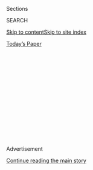 <div id="app">

<div>

<div>

<div>

<div class="NYTAppHideMasthead css-1q2w90k e1suatyy0">

<div class="section css-ui9rw0 e1suatyy2">

<div class="css-eph4ug er09x8g0">

<div class="css-6n7j50">

</div>

<span class="css-1dv1kvn">Sections</span>

<div class="css-10488qs">

<span class="css-1dv1kvn">SEARCH</span>

</div>

[Skip to content](#site-content)[Skip to site index](#site-index)

</div>

<div class="css-10698na e1huz5gh0">

</div>

</div>

<div id="masthead-bar-one" class="section hasLinks css-15hmgas e1csuq9d3">

<div class="css-uqyvli e1csuq9d0">

</div>

<div class="css-1uqjmks e1csuq9d1">

</div>

<div class="css-9e9ivx">

[](https://myaccount.nytimes.com/auth/login?response_type=cookie&client_id=vi)

</div>

<div class="css-1bvtpon e1csuq9d2">

[Today’s Paper](https://www.nytimes.com/section/todayspaper)

</div>

</div>

</div>

</div>

<div data-aria-hidden="false">

<div id="site-content" role="main">

<div>

<div class="css-1aor85t" style="opacity:0.000000001;z-index:-1;visibility:hidden">

<div class="css-1hqnpie">

<div class="css-epjblv">

<span class="css-17xtcya">[Opinion](/section/opinion)</span><span class="css-x15j1o">|</span><span class="css-fwqvlz">I
Shouldn’t Be Forced to Give Birth to a Baby Who Won’t Live</span>

</div>

<div class="css-k008qs">

<div class="css-1iwv8en">

<span class="css-18z7m18"></span>

<div>

</div>

</div>

<span class="css-1n6z4y">https://nyti.ms/32gVdjc</span>

<div class="css-1705lsu">

<div class="css-4xjgmj">

<div class="css-4skfbu" role="toolbar" data-aria-label="Social Media Share buttons, Save button, and Comments Panel with current comment count" data-testid="share-tools">

  - 
  - 
  - 
  - 
    
    <div class="css-6n7j50">
    
    </div>

  - 
  - 

</div>

</div>

</div>

</div>

</div>

</div>

<div id="NYT_TOP_BANNER_REGION" class="css-13pd83m">

</div>

<div id="top-wrapper" class="css-1sy8kpn">

<div id="top-slug" class="css-l9onyx">

Advertisement

</div>

[Continue reading the main story](#after-top)

<div class="ad top-wrapper" style="text-align:center;height:100%;display:block;min-height:250px">

<div id="top" class="place-ad" data-position="top" data-size-key="top">

</div>

</div>

<div id="after-top">

</div>

</div>

<div>

<div class="css-v5btjw etb61u70">

<div class="css-v05ibm etb61u71">

[Opinion](/section/opinion)

</div>

</div>

<div id="sponsor-wrapper" class="css-1hyfx7x">

<div id="sponsor-slug" class="css-19vbshk">

Supported by

</div>

[Continue reading the main story](#after-sponsor)

<div id="sponsor" class="ad sponsor-wrapper" style="text-align:center;height:100%;display:block">

</div>

<div id="after-sponsor">

</div>

</div>

<div class="css-186x18t">

</div>

<div class="css-1vkm6nb ehdk2mb0">

# I Shouldn’t Be Forced to Give Birth to a Baby Who Won’t Live

</div>

Our baby had a fatal birth defect. My federal health insurance plan
refused to cover the abortion.

<div class="css-18e8msd">

<div class="css-vp77d3 epjyd6m0">

<div class="css-1baulvz">

By <span class="css-1baulvz last-byline" itemprop="name">Sarah E.
Levin</span>

<div class="css-8atqhb">

Ms. Levin is a federal employee in Pennsylvania.

</div>

</div>

</div>

  - July 3, 2019

  - 
    
    <div class="css-4xjgmj">
    
    <div class="css-d8bdto" role="toolbar" data-aria-label="Social Media Share buttons, Save button, and Comments Panel with current comment count" data-testid="share-tools">
    
      - 
      - 
      - 
      - 
        
        <div class="css-6n7j50">
        
        </div>
    
      - 
      - 
    
    </div>
    
    </div>

</div>

<div class="css-79elbk" data-testid="photoviewer-wrapper">

<div class="css-z3e15g" data-testid="photoviewer-wrapper-hidden">

</div>

<div class="css-1a48zt4 ehw59r15" data-testid="photoviewer-children">

![<span class="css-cnj6d5 e1z0qqy90" itemprop="copyrightHolder"><span class="css-1ly73wi e1tej78p0">Credit...</span><span><span>Illustration
by Jeffrey Henson Scales, photograph by Kieferpix/iStock, via Getty
Images
Plus</span></span></span>](https://static01.nyt.com/images/2019/07/02/opinion/02Levin/02Levin-articleLarge.jpg?quality=75&auto=webp&disable=upscale)

</div>

</div>

</div>

<div class="section meteredContent css-1r7ky0e" name="articleBody" itemprop="articleBody">

<div class="css-1fanzo5 StoryBodyCompanionColumn">

<div class="css-53u6y8">

When I was 20 weeks pregnant, I and my husband learned during a routine
ultrasound that our baby had not developed a major portion of her brain
and never would. The condition, anencephaly, a type of neural tube
defect that also stunts the growth of the skull, is terminal. If carried
to term, our baby would be very unlikely to survive for more than a few
hours.

One in 1,000 fetuses have this condition. We had no warning signs. No
indications. No idea this was coming. This was a baby we had planned
for. Just three weeks earlier we had told our 5-year-old daughter that
she would soon have a baby sister. We returned home from the hospital
that day and had to tell her that her sister was not coming any more. It
was the first time she saw me sobbing, unable to speak.

We made the decision to terminate the pregnancy immediately. Then came
the roadblocks.

I am a federal worker, and the Hyde Amendment, passed by Congress in
1976, barred my health insurance company from covering my abortion, just
as it does for the millions of other women who are federal employees and
for the millions of women who are federal Medicaid recipients. The
amendment allows abortion coverage only if the pregnancy will endanger a
woman’s life or is the result of rape or incest. Some states use their
own funds to cover abortions that don’t fall within those bounds.
Pennsylvania, where I live, is not one of them.

I’m lucky to be a federal employee in some respects. I benefited from
regular prenatal care that was entirely covered by my insurer. I
benefited all the way until I needed to have an abortion, when my health
care coverage disappeared — at the time I needed it most.

</div>

</div>

<div class="css-1fanzo5 StoryBodyCompanionColumn">

<div class="css-53u6y8">

Because I was in my second trimester, my abortion this past June cost
$2,500 up front, not including anesthesia and pathology testing;
anesthesia, alone, usually costs an additional $1,100. If I were unable
to afford the upfront costs, as would be the case for many Medicaid
recipients, I would have had to carry my pregnancy to term.

Lost in the conversation about forcing women to carry to term is any
acknowledgment of the mental toll it can have, especially on those of us
whose baby is likely to be stillborn, as about 75 percent of those with
anencephaly are, or to die shortly after birth.

What about my husband, who would also miss work, share in our trauma,
and require his own mental health care to work through his pain?

And then there is my 5-year-old daughter, who would have to bear my
grief while watching my pregnant stomach swell for another 20 weeks, and
know that a baby is coming, but not one who would ever be able to be a
sister to her.

I was fortunate enough, despite the financial burden, to still have a
choice. Some states have recently passed laws banning abortions.

</div>

</div>

<div class="css-1fanzo5 StoryBodyCompanionColumn">

<div class="css-53u6y8">

Still, the decision to terminate didn’t lead to the fast abortion I had
hoped for. First, I had to sit through the state-mandated counseling as
laid out in Pennsylvania’s Abortion Control Act, which is designed to
dissuade me from having an abortion. The law also [requires a 24-hour
waiting
period](https://www.plannedparenthood.org/planned-parenthood-southeastern-pennsylvania/patients/pa-abortion-control-act)
after “counseling” before the two-day procedure could begin. My hospital
provided counseling only on Mondays at 4 p.m., so I had to wait a week.
That’s a week in which I felt my baby kick constantly, a week in which
my family began to mourn a loss that I hadn’t even begun to grieve for,
because how could I when she was still growing inside of me?

Waiting one week for the procedure was cruel. Waiting 20 more weeks
would have been intolerable.

This abortion wasn’t a choice. It was an urgent medical necessity.

Unfortunately, the courts have sided with the government when the
amendment has been challenged. In 2002, a federal worker who also had a
baby with anencephaly sued the government for its refusal to pay for her
abortion. She won the first case but then [lost the
appeal](https://www.latimes.com/archives/la-xpm-2005-aug-19-na-milhealth19-story.html).
That means that the federal government continues to choose to subsidize
the increased cost of delivering a baby with anencephaly as compared to
ending the pregnancy. Deliveries typically cost $30,000 and $50,000, and
many anencephalic babies are delivered by C-section, which is even more
costly and carries significant risk to the mother. Then there’s the
medical care required during the short span of life the baby may have
(very few have lived past their first birthday).

This cannot be what we want for our federal workers, their families, and
for Medicaid recipients who are some of the poorest and most vulnerable
in society. My employer, the largest in the country, made an immoral
decision to refuse me healthcare. It imposed restrictions upon me that
were founded on a religious belief — not my own — that hurts my ability
to be a productive public servant.

Sarah Levin is a public defender in Western Pennsylvania.

*The Times is committed to publishing* [*a diversity of
letters*](https://www.nytimes.com/2019/01/31/opinion/letters/letters-to-editor-new-york-times-women.html)
*to the editor. We’d like to hear what you think about this or any of
our articles. Here are some*
[*tips*](https://help.nytimes.com/hc/en-us/articles/115014925288-How-to-submit-a-letter-to-the-editor)*.
And here’s our email:*
[*letters@nytimes.com*](mailto:letters@nytimes.com)*.*

*Follow The New York Times Opinion section on*
[*Facebook*](https://www.facebook.com/nytopinion)*,* [*Twitter
(@NYTopinion)*](http://twitter.com/NYTOpinion) *and*
[*Instagram*](https://www.instagram.com/nytopinion/)*.*

</div>

</div>

</div>

<div>

</div>

<div>

</div>

<div>

</div>

<div>

<div id="bottom-wrapper" class="css-1ede5it">

<div id="bottom-slug" class="css-l9onyx">

Advertisement

</div>

[Continue reading the main story](#after-bottom)

<div id="bottom" class="ad bottom-wrapper" style="text-align:center;height:100%;display:block;min-height:90px">

</div>

<div id="after-bottom">

</div>

</div>

</div>

</div>

</div>

## Site Index

<div>

</div>

## Site Information Navigation

  - [© <span>2020</span> <span>The New York Times
    Company</span>](https://help.nytimes.com/hc/en-us/articles/115014792127-Copyright-notice)

<!-- end list -->

  - [NYTCo](https://www.nytco.com/)
  - [Contact
    Us](https://help.nytimes.com/hc/en-us/articles/115015385887-Contact-Us)
  - [Work with us](https://www.nytco.com/careers/)
  - [Advertise](https://nytmediakit.com/)
  - [T Brand Studio](http://www.tbrandstudio.com/)
  - [Your Ad
    Choices](https://www.nytimes.com/privacy/cookie-policy#how-do-i-manage-trackers)
  - [Privacy](https://www.nytimes.com/privacy)
  - [Terms of
    Service](https://help.nytimes.com/hc/en-us/articles/115014893428-Terms-of-service)
  - [Terms of
    Sale](https://help.nytimes.com/hc/en-us/articles/115014893968-Terms-of-sale)
  - [Site Map](https://spiderbites.nytimes.com)
  - [Help](https://help.nytimes.com/hc/en-us)
  - [Subscriptions](https://www.nytimes.com/subscription?campaignId=37WXW)

</div>

</div>

</div>

</div>
